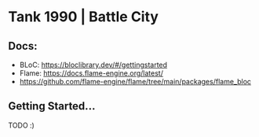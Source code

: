 # Tank 1990 | Battle City

## Docs:

- BLoC: https://bloclibrary.dev/#/gettingstarted
- Flame: https://docs.flame-engine.org/latest/
- https://github.com/flame-engine/flame/tree/main/packages/flame_bloc

## Getting Started...

TODO :)

